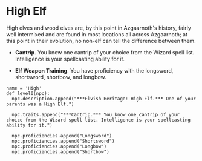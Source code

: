 # High Elf
High elves and wood elves are, by this point in Azgaarnoth's history, fairly well intermixed and are found in most locations all across Azgaarnoth; at this point in their evolution, no non-elf can tell the difference between them.

* **Cantrip**. You know one cantrip of your choice from the Wizard spell list. Intelligence is your spellcasting ability for it.

* **Elf Weapon Training**. You have proficiency with the longsword, shortsword, shortbow, and longbow.

```
name = 'High'
def level0(npc):
  npc.description.append("***Elvish Heritage: High Elf.*** One of your parents was a High Elf.")

  npc.traits.append("***Cantrip.*** You know one cantrip of your choice from the Wizard spell list. Intelligence is your spellcasting ability for it.")

  npc.proficiencies.append("Longsword")
  npc.proficiencies.append("Shortsword")
  npc.proficiencies.append("Longbow")
  npc.proficiencies.append("Shortbow")
```
